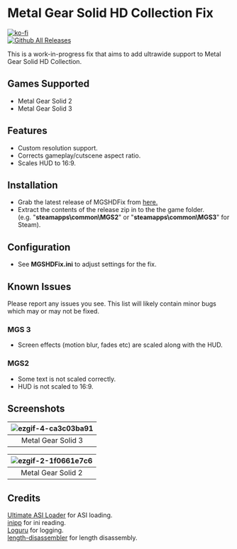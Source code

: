 # Metal Gear Solid HD Collection Fix
[![ko-fi](https://ko-fi.com/img/githubbutton_sm.svg)](https://ko-fi.com/W7W01UAI9)</br>
[![Github All Releases](https://img.shields.io/github/downloads/Lyall/MGSHDFix/total.svg)](https://github.com/Lyall/MGSHDFix/releases)

This is a work-in-progress fix that aims to add ultrawide support to Metal Gear Solid HD Collection.<br />

## Games Supported
- Metal Gear Solid 2
- Metal Gear Solid 3

## Features
- Custom resolution support.
- Corrects gameplay/cutscene aspect ratio.
- Scales HUD to 16:9.

## Installation
- Grab the latest release of MGSHDFix from [here.](https://github.com/Lyall/MGSHDFix/releases)
- Extract the contents of the release zip in to the the game folder.<br />(e.g. "**steamapps\common\MGS2**" or "**steamapps\common\MGS3**" for Steam).

## Configuration
- See **MGSHDFix.ini** to adjust settings for the fix.

## Known Issues
Please report any issues you see.
This list will likely contain minor bugs which may or may not be fixed.

### MGS 3
- Screen effects (motion blur, fades etc) are scaled along with the HUD.

### MGS2 
- Some text is not scaled correctly.
- HUD is not scaled to 16:9.

## Screenshots

|  ![ezgif-4-ca3c03ba91](https://github.com/Lyall/MGSHDFix/assets/695941/5f309e8e-ff4e-49e6-90d1-46ce35ff9d0c) |
|:--:|
| Metal Gear Solid 3 |

|  ![ezgif-2-1f0661e7c6](https://github.com/Lyall/MGSHDFix/assets/695941/c249afed-10d2-486e-98cd-90a8e0ac2e1c) |
|:--:|
| Metal Gear Solid 2 |

## Credits
[Ultimate ASI Loader](https://github.com/ThirteenAG/Ultimate-ASI-Loader) for ASI loading. <br />
[inipp](https://github.com/mcmtroffaes/inipp) for ini reading. <br />
[Loguru](https://github.com/emilk/loguru) for logging. <br />
[length-disassembler](https://github.com/Nomade040/length-disassembler) for length disassembly.
